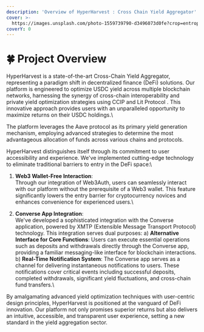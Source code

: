 ```yaml
---
description: 'Overview of HyperHarvest : Cross Chain Yield Aggregator'
cover: >-
  https://images.unsplash.com/photo-1559739790-d3496073d0fe?crop=entropy&cs=srgb&fm=jpg&ixid=M3wxOTcwMjR8MHwxfHNlYXJjaHw4fHxvdmVydmlld3xlbnwwfHx8fDE3MjU3ODExNzJ8MA&ixlib=rb-4.0.3&q=85
coverY: 0
---
```


# 🍀 Project Overview

HyperHarvest is a state-of-the-art Cross-Chain Yield Aggregator, representing a paradigm shift in decentralized finance (DeFi) solutions. Our platform is engineered to optimize USDC yield across multiple blockchain networks, harnessing the synergy of cross-chain interoperability and private yield optimization strategies using CCIP and Lit Protocol . This innovative approach provides users with an unparalleled opportunity to maximize returns on their USDC holdings.\


&#x20;The platform leverages the Aave protocol as its primary yield generation mechanism, employing advanced strategies to determine the most advantageous allocation of funds across various chains and protocols.

HyperHarvest distinguishes itself through its commitment to user accessibility and experience. We've implemented cutting-edge technology to eliminate traditional barriers to entry in the DeFi space:\


1. **Web3 Wallet-Free Interaction**:\
   &#x20;Through our integration of Web3Auth, users can seamlessly interact with our platform without the prerequisite of a Web3 wallet. This feature significantly lowers the entry barrier for cryptocurrency novices and enhances convenience for experienced users.\

2. **Converse App Integration**:\
   &#x20;We've developed a sophisticated integration with the Converse application, powered by XMTP (Extensible Message Transport Protocol) technology. This integration serves dual purposes: a) **Alternative Interface for Core Functions**: Users can execute essential operations such as deposits and withdrawals directly through the Converse app, providing a familiar messaging-like interface for blockchain interactions. b) **Real-Time Notification System**: The Converse app serves as a channel for delivering instantaneous notifications to users. These notifications cover critical events including successful deposits, completed withdrawals, significant yield fluctuations, and cross-chain fund transfers.\


By amalgamating advanced yield optimization techniques with user-centric design principles, HyperHarvest is positioned at the vanguard of DeFi innovation. Our platform not only promises superior returns but also delivers an intuitive, accessible, and transparent user experience, setting a new standard in the yield aggregation sector.
